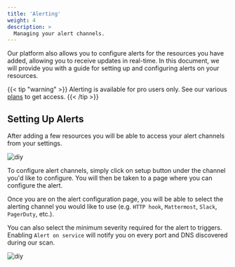 ```yaml
---
title: 'Alerting'
weight: 4
description: >
  Managing your alert channels.
---
```


Our platform also allows you to configure alerts for the resources you have
added, allowing you to receive updates in real-time. In this document, we will
provide you with a guide for setting up and configuring alerts on your
resources.

{{< tip "warning" >}} Alerting is available for pro users only. See our various
[plans](https://leakix.net/plans) to get access. {{< /tip >}}

## Setting Up Alerts

After adding a few resources you will be able to access your alert channels from
your settings.

![diy](/images/alerts/addmenu.png)

To configure alert channels, simply click on setup button under the channel
you'd like to configure. You will then be taken to a page where you can
configure the alert.

Once you are on the alert configuration page, you will be able to select the
alerting channel you would like to use (e.g. `HTTP hook`, `Mattermost`, `Slack`,
`PagerDuty`, etc.).

You can also select the minimum severity required for the alert to triggers.
Enabling `Alert on service` will notify you on every port and DNS discovered
during our scan.

![diy](/images/alerts/mattermost.png)
